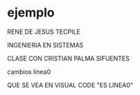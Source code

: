 # ejemplo

RENE DE JESUS TECPILE 

INGENIERIA EN SISTEMAS 

CLASE CON CRISTIAN PALMA SIFUENTES 


cambios linea0

QUE SE VEA EN VISUAL CODE "ES LINEA0"
